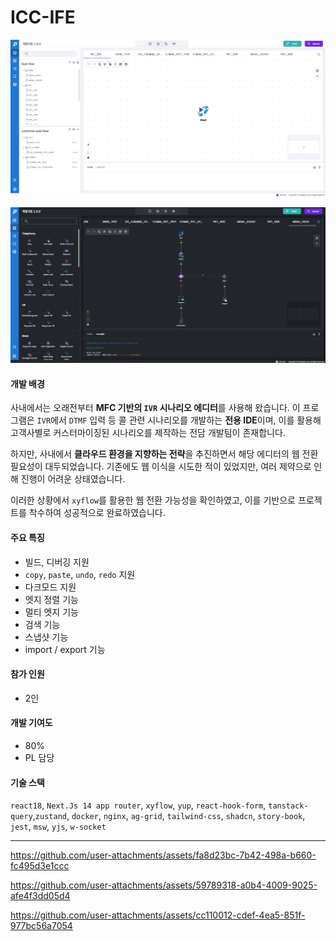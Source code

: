 # ICC-IFE

![image-20250312175638913](README.assets/image-20250312175638913.png)

![image-20250312175853439](README.assets/image-20250312175853439.png)

#### 개발 배경

사내에서는 오래전부터 **MFC 기반의 `IVR` 시나리오 에디터**를 사용해 왔습니다. 이 프로그램은 `IVR`에서 `DTMF` 입력 등 콜 관련 시나리오를 개발하는 **전용 IDE**이며, 이를 활용해 고객사별로 커스터마이징된 시나리오를 제작하는 전담 개발팀이 존재합니다.

하지만, 사내에서 **클라우드 환경을 지향하는 전략**을 추진하면서 해당 에디터의 웹 전환 필요성이 대두되었습니다. 기존에도 웹 이식을 시도한 적이 있었지만, 여러 제약으로 인해 진행이 어려운 상태였습니다.

이러한 상황에서 `xyflow`를 활용한 웹 전환 가능성을 확인하였고, 이를 기반으로 프로젝트를 착수하여 성공적으로 완료하였습니다.

#### 주요 특징

- 빌드, 디버깅 지원
- `copy`, `paste`, `undo`, `redo` 지원
- 다크모드 지원
- 엣지 정렬 기능
- 멀티 엣지 기능
- 검색 기능
- 스냅샷 기능
- import / export 기능

#### 참가 인원

- 2인

#### 개발 기여도

- 80%
- PL 담당

#### 기술 스택

`react18`, `Next.Js 14 app router`, `xyflow`, `yup`, `react-hook-form`, `tanstack-query`,`zustand`, `docker`, `nginx`, `ag-grid`, `tailwind-css`, `shadcn`, `story-book`, `jest`, `msw`, `yjs`, `w-socket`

------

https://github.com/user-attachments/assets/fa8d23bc-7b42-498a-b660-fc495d3e1ccc

https://github.com/user-attachments/assets/59789318-a0b4-4009-9025-afe4f3dd05d4

https://github.com/user-attachments/assets/cc110012-cdef-4ea5-851f-977bc56a7054

